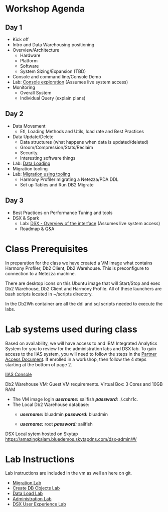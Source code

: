 # Workshop Agenda

## Day 1   
* Kick off
* Intro and Data Warehousing positioning
* Overview/Architecture
  - Hardware
  - Platform
  - Software
  - System Sizing/Expansion (TBD)
* Console and command line/Console Demo
* Lab: [Console exploration](Labs/Admin/Admin.md) (Assumes live system access)
* Monitoring
  - Overall System
  - Individual Query (explain plans)

## Day 2
* Data Movement
  - Etl, Loading Methods and Utils, load rate and Best Practices
* Data Update/Delete
  - Data structures (what happens when data is updated/deleted)
  - Groom/Compression/Stats/Reclaim
  - Security.
  - Interesting software things
* Lab: [Data Loading](Labs/DataLoading/Readme.md)   
* Migration tooling
* Lab: [Migration using tooling](Labs/MigrationTooling/Readme.md)
  - Harmony Profiler migrating a Netezza/PDA DDL
  - Set up Tables and Run DB2 Migrate

## Day 3
* Best Practices on Performance Tuning and tools
* DSX & Spark
  - Lab:  [DSX  - Overview of the interface](Labs/AdvAnalytics/AnalyticsAdmin.md)  (Assumes live system access)
  - Roadmap & Q&A  



# Class Prerequisites

  In preparation for the class we have created a VM image what contains Harmony Profiler, Db2 Client, Db2 Warehouse.   This is preconfigure to connection to a Netezza machine.

  There are desktop icons on this Ubuntu image that will Start/Stop and exec Db2 Warehouse, Db2 Client and Harmony Profile.  All of these launchers are bash scripts located in ~/scripts directory.

  In the Db2Wh container are all the ddl and sql scripts needed to execute the labs.

# Lab systems used during class

Based on availability, we will have access to and IBM Integrated Analytics System for you to review for the administration labs and DSX lab.   To gain access to the IIAS system, you will need to follow the steps in the [Partner Access Document](ExternalPartnerAccess.pdf).  If enrolled in a workshop, then follow the 4 steps starting at the bottom of page 2.

[IIAS Console](https://10.50.88.240:8443/console)


Db2 Warehouse VM:  Guest VM requirements.   Virtual Box:   3 Cores and 10GB RAM
* The VM image login ***username:*** sailfish ***password:*** ./.cshr1c.
* The Local Db2 Warehouse database:
  * ***username:*** bluadmin ***password:*** bluadmin

  * ***username:*** root ***password:*** sailfish

DSX Local sytem hosted on Skytap
https://amazingkalam.bluedemos.skytapdns.com/dsx-admin/#/

# Lab Instructions

Lab instructions are included in the vm as well an here on git.

* [Migration Lab](Labs/MigrationTooling/Readme.md)
* [Create DB Objects Lab](Labs/CreateDBObjects/Readme.md)
* [Data Load Lab](Labs/DataLoading/Readme.md)
* [Administration Lab](Labs/Admin/Admin.md)
* [DSX User Experience Lab](Labs/AdvAnalytics/AnalyticsAdmin.md)
